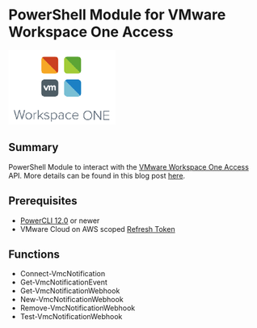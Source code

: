 # PowerShell Module for VMware Workspace One Access

![](vmware-workspace-one-icon.png)

## Summary

PowerShell Module to interact with the [VMware Workspace One Access](https://blogs.vmware.com/euc/2019/08/workspace-one-access.html) API. More details can be found in this blog post [here](https://www.virtuallyghetto.com/2020/02/workspace-one-access-vidm-powershell-module-to-automate-creating-3rd-party-identity-provider.html).

## Prerequisites
* [PowerCLI 12.0](https://code.vmware.com/web/tool/12.0.0/vmware-powercli) or newer
* VMware Cloud on AWS scoped [Refresh Token](https://docs.vmware.com/en/VMware-Cloud-services/services/Using-VMware-Cloud-Services/GUID-E2A3B1C1-E9AD-4B00-A6B6-88D31FCDDF7C.html)

## Functions

* Connect-VmcNotification
* Get-VmcNotificationEvent
* Get-VmcNotificationWebhook
* New-VmcNotificationWebhook
* Remove-VmcNotificationWebhook
* Test-VmcNotificationWebhook